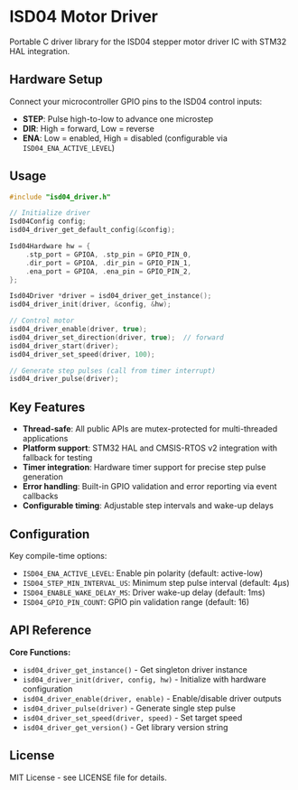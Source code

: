 # ISD04 Motor Driver

Portable C driver library for the ISD04 stepper motor driver IC with STM32 HAL integration.

## Hardware Setup

Connect your microcontroller GPIO pins to the ISD04 control inputs:
- **STEP**: Pulse high-to-low to advance one microstep
- **DIR**: High = forward, Low = reverse  
- **ENA**: Low = enabled, High = disabled (configurable via `ISD04_ENA_ACTIVE_LEVEL`)

## Usage

```c
#include "isd04_driver.h"

// Initialize driver
Isd04Config config;
isd04_driver_get_default_config(&config);

Isd04Hardware hw = {
    .stp_port = GPIOA, .stp_pin = GPIO_PIN_0,
    .dir_port = GPIOA, .dir_pin = GPIO_PIN_1,
    .ena_port = GPIOA, .ena_pin = GPIO_PIN_2,
};

Isd04Driver *driver = isd04_driver_get_instance();
isd04_driver_init(driver, &config, &hw);

// Control motor
isd04_driver_enable(driver, true);
isd04_driver_set_direction(driver, true);  // forward
isd04_driver_start(driver);
isd04_driver_set_speed(driver, 100);

// Generate step pulses (call from timer interrupt)
isd04_driver_pulse(driver);
```

## Key Features

- **Thread-safe**: All public APIs are mutex-protected for multi-threaded applications
- **Platform support**: STM32 HAL and CMSIS-RTOS v2 integration with fallback for testing  
- **Timer integration**: Hardware timer support for precise step pulse generation
- **Error handling**: Built-in GPIO validation and error reporting via event callbacks
- **Configurable timing**: Adjustable step intervals and wake-up delays

## Configuration

Key compile-time options:
- `ISD04_ENA_ACTIVE_LEVEL`: Enable pin polarity (default: active-low)
- `ISD04_STEP_MIN_INTERVAL_US`: Minimum step pulse interval (default: 4μs)
- `ISD04_ENABLE_WAKE_DELAY_MS`: Driver wake-up delay (default: 1ms)
- `ISD04_GPIO_PIN_COUNT`: GPIO pin validation range (default: 16)

## API Reference

**Core Functions:**
- `isd04_driver_get_instance()` - Get singleton driver instance
- `isd04_driver_init(driver, config, hw)` - Initialize with hardware configuration
- `isd04_driver_enable(driver, enable)` - Enable/disable driver outputs
- `isd04_driver_pulse(driver)` - Generate single step pulse
- `isd04_driver_set_speed(driver, speed)` - Set target speed
- `isd04_driver_get_version()` - Get library version string

## License

MIT License - see LICENSE file for details.